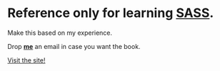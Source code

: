 Reference only for learning [SASS](sass-lang.com).
=============
Make this based on my experience.

Drop __[me](mailto:heinlinaung6891@gmail.com)__ an email in case you want the book.

[Visit the site!](https://heinlinaung.github.io/sass_beginner)
